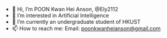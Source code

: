 - 👋 Hi, I’m POON Kwan Hei Anson, @Ely2112
- 👀 I’m interested in Artificial Intelligence
- 🌱 I’m currently an undergraduate student of HKUST
- 📫 How to reach me: Email: poonkwanheianson@gmail.com

<!---
Ely2112/Ely2112 is a ✨ special ✨ repository because its `README.md` (this file) appears on your GitHub profile.
You can click the Preview link to take a look at your changes.
--->
